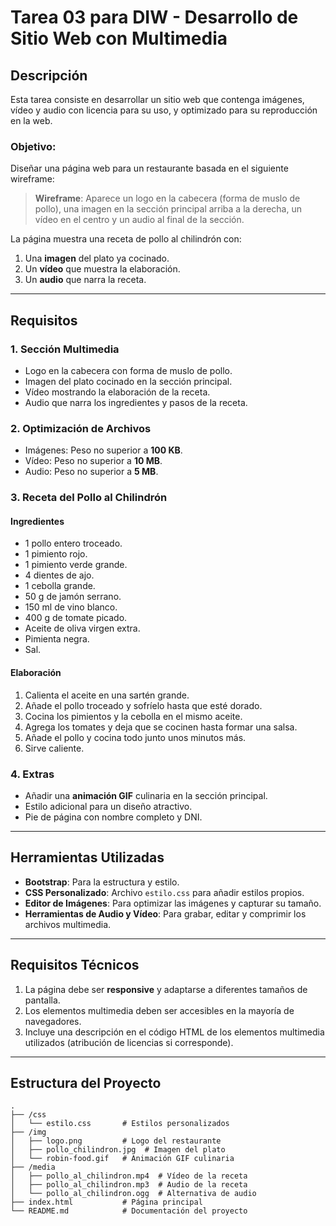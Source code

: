 # Tarea 03 para DIW - Desarrollo de Sitio Web con Multimedia

## Descripción
Esta tarea consiste en desarrollar un sitio web que contenga imágenes, vídeo y audio con licencia para su uso, y optimizado para su reproducción en la web.

### Objetivo:
Diseñar una página web para un restaurante basada en el siguiente wireframe:

> **Wireframe**: Aparece un logo en la cabecera (forma de muslo de pollo), una imagen en la sección principal arriba a la derecha, un vídeo en el centro y un audio al final de la sección. 

La página muestra una receta de pollo al chilindrón con:
1. Una **imagen** del plato ya cocinado.
2. Un **vídeo** que muestra la elaboración.
3. Un **audio** que narra la receta.

---

## Requisitos

### 1. **Sección Multimedia**
- Logo en la cabecera con forma de muslo de pollo.
- Imagen del plato cocinado en la sección principal.
- Vídeo mostrando la elaboración de la receta.
- Audio que narra los ingredientes y pasos de la receta.

### 2. **Optimización de Archivos**
- Imágenes: Peso no superior a **100 KB**.
- Vídeo: Peso no superior a **10 MB**.
- Audio: Peso no superior a **5 MB**.

### 3. **Receta del Pollo al Chilindrón**
#### **Ingredientes**
- 1 pollo entero troceado.
- 1 pimiento rojo.
- 1 pimiento verde grande.
- 4 dientes de ajo.
- 1 cebolla grande.
- 50 g de jamón serrano.
- 150 ml de vino blanco.
- 400 g de tomate picado.
- Aceite de oliva virgen extra.
- Pimienta negra.
- Sal.

#### **Elaboración**
1. Calienta el aceite en una sartén grande.
2. Añade el pollo troceado y sofríelo hasta que esté dorado.
3. Cocina los pimientos y la cebolla en el mismo aceite.
4. Agrega los tomates y deja que se cocinen hasta formar una salsa.
5. Añade el pollo y cocina todo junto unos minutos más.
6. Sirve caliente.

### 4. **Extras**
- Añadir una **animación GIF** culinaria en la sección principal.
- Estilo adicional para un diseño atractivo.
- Pie de página con nombre completo y DNI.

---

## Herramientas Utilizadas
- **Bootstrap**: Para la estructura y estilo.
- **CSS Personalizado**: Archivo `estilo.css` para añadir estilos propios.
- **Editor de Imágenes**: Para optimizar las imágenes y capturar su tamaño.
- **Herramientas de Audio y Vídeo**: Para grabar, editar y comprimir los archivos multimedia.

---

## Requisitos Técnicos
1. La página debe ser **responsive** y adaptarse a diferentes tamaños de pantalla.
2. Los elementos multimedia deben ser accesibles en la mayoría de navegadores.
3. Incluye una descripción en el código HTML de los elementos multimedia utilizados (atribución de licencias si corresponde).

---

## Estructura del Proyecto
```plaintext
.
├── /css
│   └── estilo.css       # Estilos personalizados
├── /img
│   ├── logo.png         # Logo del restaurante
│   ├── pollo_chilindron.jpg  # Imagen del plato
│   └── robin-food.gif   # Animación GIF culinaria
├── /media
│   ├── pollo_al_chilindron.mp4  # Vídeo de la receta
│   ├── pollo_al_chilindron.mp3  # Audio de la receta
│   └── pollo_al_chilindron.ogg  # Alternativa de audio
├── index.html           # Página principal
└── README.md            # Documentación del proyecto

